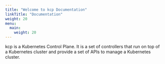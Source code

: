 ```yaml
---
title: "Welcome to kcp Documentation"
linkTitle: "Documentation"
weight: 20
menu:
  main:
    weight: 20
---
```


kcp is a Kubernetes Control Plane. It is a set of controllers that run on top of a Kubernetes cluster and provide a set of APIs to manage a Kubernetes cluster.
